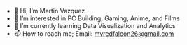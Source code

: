 - 👋 Hi, I’m Martin Vazquez
- 👀 I’m interested in PC Building, Gaming, Anime, and Films
- 🌱 I’m currently learning Data Visualization and Analytics
- 📫 How to reach me; Email: mvredfalcon26@gmail.com

<!---
crimsonzero26/crimsonzero26 is a ✨ special ✨ repository because its `README.md` (this file) appears on your GitHub profile.
You can click the Preview link to take a look at your changes.
--->
